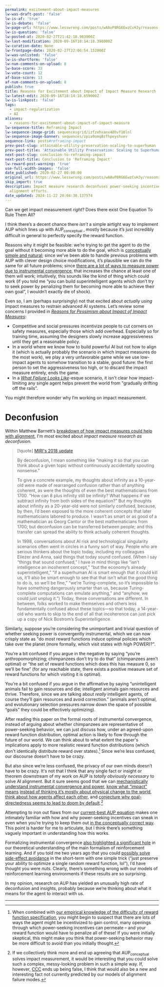 ```yaml
---
permalink: excitement-about-impact-measures
lw-was-draft-post: 'false'
lw-is-af: 'true'
lw-is-debate: 'false'
lw-page-url: https://www.lesswrong.com/posts/wAAvP8RG6EwzCvHJy/reasons-for-excitement-about-impact-of-impact-measure
lw-is-question: 'false'
lw-posted-at: 2020-02-27T21:42:18.903000Z
lw-last-modification: 2020-09-16T18:14:18.398000Z
lw-curation-date: None
lw-frontpage-date: 2020-02-27T22:06:54.152000Z
lw-was-unlisted: 'false'
lw-is-shortform: 'false'
lw-num-comments-on-upload: 8
lw-base-score: 33
lw-vote-count: 12
af-base-score: 13
af-num-comments-on-upload: 8
publish: true
title: Reasons for Excitement about Impact of Impact Measure Research
lw-latest-edit: 2020-09-16T18:14:18.659000Z
lw-is-linkpost: 'false'
tags:
  - impact-regularization
  - AI
aliases:
  - reasons-for-excitement-about-impact-of-impact-measure
lw-sequence-title: Reframing Impact
lw-sequence-image-grid: sequencesgrid/izfzehxanx48hvf10lnl
lw-sequence-image-banner: sequences/zpia9omq0zfhpeyshvev
sequence-link: posts#reframing-impact
prev-post-slug: attainable-utility-preservation-scaling-to-superhuman
prev-post-title: 'Attainable Utility Preservation: Scaling to Superhuman'
next-post-slug: conclusion-to-reframing-impact
next-post-title: Conclusion to 'Reframing Impact'
lw-reward-post-warning: 'true'
use-full-width-images: 'false'
date_published: 2020-02-27 00:00:00
original_url: https://www.lesswrong.com/posts/wAAvP8RG6EwzCvHJy/reasons-for-excitement-about-impact-of-impact-measure
skip_import: true
description: Impact measure research deconfuses power-seeking incentives in AI, aiding
  alignment efforts.
date_updated: 2024-11-22 20:04:30.137574
---
```





Can we get impact measurement _right_? Does there exist One Equation To Rule Them All?

I think there’s a decent chance there _isn’t_ a simple airtight way to implement AUP which lines up with AUP<sub>conceptual</sub> , mostly because it’s just incredibly difficult in general to perfectly specify the reward function.

Reasons why it might be feasible: we’re trying to get the agent to do the goal without it becoming more able to do the goal, which is [conceptually simple and natural](/attainable-utility-preservation-concepts); since we’ve been able to handle previous problems with AUP with clever design choice modifications, it’s plausible we can do the same for all future problems; since [there are a lot of ways to measure power due to instrumental convergence](/seeking-power-is-often-convergently-instrumental-in-mdps), that increases the chance at least one of them will work; intuitively, this sounds like the kind of thing which could work (if you told me “you can build superintelligent agents which don’t try to seek power by penalizing them for becoming more able to achieve their own goal”, I wouldn’t exactly die of shock).

Even so, I am (perhaps surprisingly) not that excited about _actually using_ impact measures to restrain advanced AI systems. Let’s review some concerns I provided in [_Reasons for Pessimism about Impact of Impact Measures_](/best-reasons-for-pessimism-about-impact-measures):

- Competitive and social pressures incentivize people to cut corners on safety measures, especially those which add overhead. Especially so for training time, assuming the designers slowly increase aggressiveness until they get a reasonable policy.
- In a world where we know how to build powerful AI but not how to align it (which is actually probably the scenario in which impact measures do the most work), we play a very unfavorable game while we use low-impact agents to somehow transition to a stable, good future: the first person to set the aggressiveness too high, or to discard the impact measure entirely, ends the game.
- In a [_What Failure Looks Like_](https://www.lesswrong.com/posts/HBxe6wdjxK239zajf/more-realistic-tales-of-doom)-esque scenario, it isn't clear how impact-limiting any single agent helps prevent the world from "gradually drifting off the rails".

You might therefore wonder why I’m working on impact measurement.

# Deconfusion

Within Matthew Barnett’s [breakdown of how impact measures could help with alignment](https://www.lesswrong.com/posts/wJK944YqvFwjdbqCP/four-ways-an-impact-measure-could-help-alignment), I'm most excited about _impact measure research as deconfusion_.

> [!quote] [MIRI's 2018 update](https://intelligence.org/2018/11/22/2018-update-our-new-research-directions/)
>
> By deconfusion, I mean something like “making it so that you can think about a given topic without continuously accidentally spouting nonsense.”
>
> To give a concrete example, my thoughts about infinity as a 10-year-old were made of rearranged confusion rather than of anything coherent, as were the thoughts of even the best mathematicians from 1700. “How can 8 plus infinity still be infinity? What happens if we subtract infinity from both sides of the equation?” But my thoughts about infinity as a 20-year-old were not similarly confused, because, by then, I’d been exposed to the more coherent concepts that later mathematicians labored to produce. I wasn’t as smart or as good of a mathematician as Georg Cantor or the best mathematicians from 1700; but deconfusion can be transferred between people; and this transfer can spread the ability to think actually coherent thoughts.
>
> In 1998, conversations about AI risk and technological singularity scenarios often went in circles in a funny sort of way. People who are serious thinkers about the topic today, including my colleagues Eliezer and Anna, said things that today sound confused. (When I say “things that sound confused,” I have in mind things like “isn’t intelligence an incoherent concept,” “but the economy’s already superintelligent,” “if a superhuman AI is smart enough that it could kill us, it’ll also be smart enough to see that that isn’t what the good thing to do is, so we’ll be fine,” “we’re Turing-complete, so it’s impossible to have something dangerously smarter than us, because Turing-complete computations can emulate anything,” and “anyhow, we could just unplug it.”) Today, these conversations are different. In between, folks worked to make themselves and others less fundamentally confused about these topics—so that today, a 14-year-old who wants to skip to the end of all that incoherence can just pick up a copy of Nick Bostrom’s Superintelligence.

Similarly, suppose you’re considering the unimportant and trivial question of whether seeking power is convergently instrumental, which we can now crisply state as "do most reward functions induce optimal policies which take over the planet (more formally, which visit states with high POWER)?".

You’re a bit confused if you argue in the negative by saying “you’re anthropomorphizing; chimpanzees don’t try to do that” (chimpanzees aren’t optimal) or “the set of reward functions which does this has measure 0, so we’ll be fine” (for any reachable state, there exists a positive measure set of reward functions for which visiting it is optimal).

You’re a bit confused if you argue in the affirmative by saying “unintelligent animals fail to gain resources and die; intelligent animals gain resources and thrive. Therefore, since we are talking about _really_ intelligent agents, of course they’ll gain resources and avoid correction.” (animals aren’t optimal, and evolutionary selection pressures narrow down the space of possible “goals” they could be effectively optimizing).

After reading this paper on the formal roots of instrumental convergence, instead of arguing about whether chimpanzees are representative of power-seeking behavior, we can just discuss how, under an agreed-upon reward function distribution, optimal action is likely to flow through the future of our world. We can think about to what extent the paper's implications apply to more realistic reward function distributions (which don't identically distribute reward over states).[^1] Since we’re less confused, our discourse doesn’t have to be crazy.

But also since we’re less confused, the privacy of our own minds doesn’t have to be crazy. It's not that I think that any single fact or insight or theorem downstream of my work on AUP is _totally obviously necessary_ to solve AI alignment. But it sure seems good that we can [mechanistically understand instrumental convergence and power](/seeking-power-is-often-convergently-instrumental-in-mdps), [know what “impact” means](/attainable-utility-theory) [instead of thinking it’s mostly about physical change to the world](/world-state-is-the-wrong-abstraction-for-impact), [think about how agents affect each other](/attainable-utility-landscape), and [conjecture why goal-directedness seems to lead to doom by default](/the-catastrophic-convergence-conjecture).[^2]

Attempting to iron out flaws from our [current-best AUP equation](/attainable-utility-preservation-scaling-to-superhuman) makes one intimately familiar with how and why power-seeking incentives can sneak in even when you’re trying to keep them out [in the conceptually correct way](/attainable-utility-preservation-concepts). This point is harder for me to articulate, but I think there’s something vaguely important in understanding how this works.

Formalizing instrumental convergence [also highlighted a significant hole](/attainable-utility-landscape) in our theoretical understanding of the main formalism of reinforcement learning. And if you told me two years ago that you could [possibly solve side-effect avoidance](/attainable-utility-preservation-empirical-results) in the short-term with one simple trick (“just preserve your ability to optimize a single random reward function, lol”), I’d have thought you were _nuts_. Clearly, there’s something wrong with our models of reinforcement learning environments if these results are so surprising.

In my opinion, research on AUP has yielded an unusually high rate of deconfusion and insights, probably because we’re thinking about what it means for the agent to interact with us.

<hr/>

[^1]: When combined with [our empirical knowledge of the difficulty of reward function specification](https://vkrakovna.wordpress.com/2018/04/02/specification-gaming-examples-in-ai/), you might begin to suspect that there are lots of ways the agent might be incentivized to gain control, many openings through which power-seeking incentives can permeate – and your reward function would have to penalize all of these! If you were initially skeptical, this might make you think that power-seeking behavior may be more difficult to avoid than you initially thought.

[^2]: If we collectively think more and end up agreeing that AUP<sub>conceptual</sub> solves impact measurement, it would be interesting that you could solve such a complex, messy-looking problem in such a simple way. If, however, [CCC](/the-catastrophic-convergence-conjecture) ends up being false, I think that would also be a new and interesting fact not currently predicted by our models of alignment failure modes.
